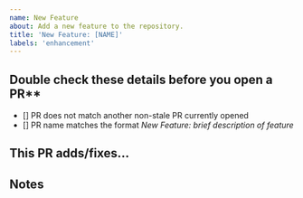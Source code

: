 ```yaml
---
name: New Feature
about: Add a new feature to the repository.
title: 'New Feature: [NAME]'
labels: 'enhancement'
---
```

## Double check these details before you open a PR**

<!-- Tick the checkboxes to ensure you've done everything correctly -->
- [] PR does not match another non-stale PR currently opened
- [] PR name matches the format *New Feature: brief description of feature*


## This PR adds/fixes...
<!-- List your features here and the benefits they bring. -->

## Notes
<!-- List anything note-worthy here (potential issues, this needs to be merged to `master` before working, etc.). -->
